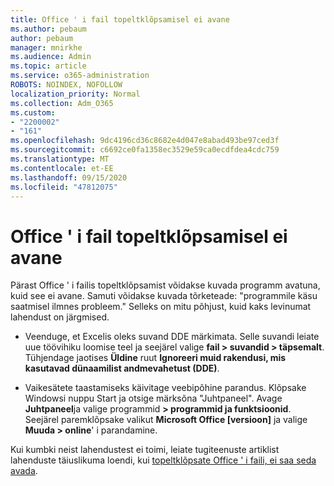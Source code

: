 ```yaml
---
title: Office ' i fail topeltklõpsamisel ei avane
ms.author: pebaum
author: pebaum
manager: mnirkhe
ms.audience: Admin
ms.topic: article
ms.service: o365-administration
ROBOTS: NOINDEX, NOFOLLOW
localization_priority: Normal
ms.collection: Adm_O365
ms.custom:
- "2200002"
- "161"
ms.openlocfilehash: 9dc4196cd36c8682e4d047e8abad493be97ced3f
ms.sourcegitcommit: c6692ce0fa1358ec3529e59ca0ecdfdea4cdc759
ms.translationtype: MT
ms.contentlocale: et-EE
ms.lasthandoff: 09/15/2020
ms.locfileid: "47812075"
---
```

# <a name="double-clicking-an-office-file-fails-to-open-it"></a>Office ' i fail topeltklõpsamisel ei avane

Pärast Office ' i failis topeltklõpsamist võidakse kuvada programm avatuna, kuid see ei avane. Samuti võidakse kuvada tõrketeade: "programmile käsu saatmisel ilmnes probleem." Selleks on mitu põhjust, kuid kaks levinumat lahendust on järgmised.

- Veenduge, et Excelis oleks suvand DDE märkimata. Selle suvandi leiate uue töövihiku loomise teel ja seejärel valige **fail > suvandid > täpsemalt**. Tühjendage jaotises **Üldine** ruut **Ignoreeri muid rakendusi, mis kasutavad dünaamilist andmevahetust (DDE)**.

- Vaikesätete taastamiseks käivitage veebipõhine parandus. Klõpsake Windowsi nuppu Start ja otsige märksõna "Juhtpaneel". Avage **Juhtpaneel**ja valige programmid **> programmid ja funktsioonid**. Seejärel paremklõpsake valikut **Microsoft Office [versioon]** ja valige **Muuda > online**' i parandamine.

Kui kumbki neist lahendustest ei toimi, leiate tugiteenuste artiklist lahenduste täiuslikuma loendi, kui [topeltklõpsate Office ' i faili, ei saa seda avada](https://support.office.com/article/Double-clicking-an-Office-file-fails-to-open-it-1e9c0ad9-34c8-4440-a42e-d30186b29ed6).
